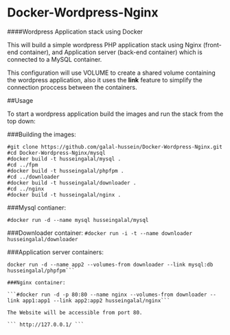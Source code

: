 Docker-Wordpress-Nginx
======================

####Wordpress Application stack using Docker

This will build a simple wordpress PHP application stack using Nginx (front-end container), 
and Application server (back-end container) which is connected to a MySQL container.

This configuration will use VOLUME to create a shared volume containing the wordpress application, also it uses
 the **link** feature to simplify the connection proccess between the containers.

##Usage

To start a wordpress application build the images and run the stack from the top down:

###Building the images:

```
#git clone https://github.com/galal-hussein/Docker-Wordpress-Nginx.git
#cd Docker-Wordpress-Nginx/mysql
#docker build -t husseingalal/mysql .
#cd ../fpm
#docker build -t husseingalal/phpfpm .
#cd ../downloader
#docker build -t husseingalal/downloader .
#cd ../nginx
#docker build -t husseingalal/nginx .
```

###Mysql contianer:

```#docker run -d --name mysql husseingalal/mysql```

###Downloader container:
```#docker run -i -t --name downloader husseingalal/downloader```

###Application server containers:

```#docker run -d --name app1 --volumes-from downloader --link mysql:db husseingalal/phpfpm
docker run -d --name app2 --volumes-from downloader --link mysql:db husseingalal/phpfpm```

###Nginx container:

```#docker run -d -p 80:80 --name nginx --volumes-from downloader --link app1:app1 --link app2:app2 husseingalal/nginx```

The Website will be accessible from port 80.

``` http://127.0.0.1/ ```
